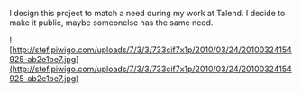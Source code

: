 I design this project to match a need during my work at Talend.
I decide to make it public, maybe someonelse has the same need.

![http://stef.piwigo.com/uploads/7/3/3/733cif7x1p/2010/03/24/20100324154925-ab2e1be7.jpg](http://stef.piwigo.com/uploads/7/3/3/733cif7x1p/2010/03/24/20100324154925-ab2e1be7.jpg)